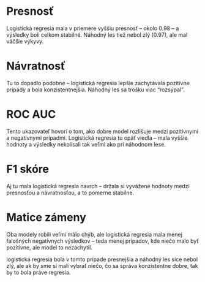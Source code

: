 
# Presnosť

Logistická regresia mala v priemere vyššiu presnosť – okolo 0.98 – a výsledky boli celkom stabilné. Náhodný les tiež nebol zlý (0.97), ale mal väčšie výkyvy.

# Návratnosť

Tu to dopadlo podobne – logistická regresia lepšie zachytávala pozitívne prípady a bola konzistentnejšia. Náhodný les sa trošku viac “rozsýpal”.

# ROC AUC

Tento ukazovateľ hovorí o tom, ako dobre model rozlišuje medzi pozitívnymi a negatívnymi prípadmi. Logistická regresia tu opäť viedla – mala vyššie hodnoty a výsledky nekolísali tak veľmi ako pri náhodnom lese.

# F1 skóre

Aj tu mala logistická regresia navrch – držala si vyvážené hodnoty medzi presnosťou a návratnosťou, a to pomerne stabilne.

# Matice zámeny

Oba modely robili veľmi málo chýb, ale logistická regresia mala menej falošných negatívnych výsledkov – teda menej prípadov, kde niečo malo byť pozitívne, ale model to nezachytil.

logistická regresia bola v tomto prípade presnejšia a náhodný les síce nebol zlý, ale ak by sme si mali vybrať niečo, čo sa správa konzistentne dobre, tak by to bola práve regresia.
